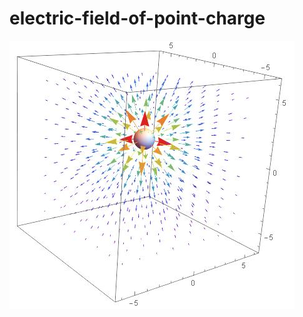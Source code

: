 # electric-field-of-point-charge
![alt text](https://raw.githubusercontent.com/Santocoyo/electric-field-of-point-charge/master/Field.jpg)
